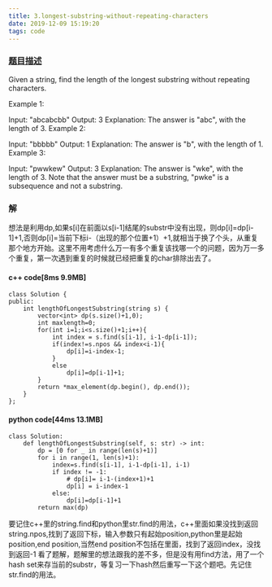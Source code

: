 ```yaml
---
title: 3.longest-substring-without-repeating-characters
date: 2019-12-09 15:19:20
tags: code
---
```

### [题目描述](https://leetcode.com/problems/longest-substring-without-repeating-characters/)
Given a string, find the length of the longest substring without repeating characters.

Example 1:

Input: "abcabcbb"
Output: 3 
Explanation: The answer is "abc", with the length of 3. 
Example 2:

Input: "bbbbb"
Output: 1
Explanation: The answer is "b", with the length of 1.
Example 3:

Input: "pwwkew"
Output: 3
Explanation: The answer is "wke", with the length of 3. 
             Note that the answer must be a substring, "pwke" is a subsequence and not a substring.
### 解
想法是利用dp,如果s[i]在前面以s[i-1]结尾的substr中没有出现，则dp[i]=dp[i-1]+1,否则dp[i]=当前下标i-（出现的那个位置+1）+1,就相当于换了个头，从重复那个地方开始。这里不用考虑什么万一有多个重复该找哪一个的问题，因为万一多个重复，第一次遇到重复的时候就已经把重复的char排除出去了。
#### c++ code[8ms 9.9MB]
```
class Solution {
public:
    int lengthOfLongestSubstring(string s) {
        vector<int> dp(s.size()+1,0);
        int maxlength=0;
        for(int i=1;i<s.size()+1;i++){
            int index = s.find(s[i-1], i-1-dp[i-1]);
            if(index!=s.npos && index<i-1){
                dp[i]=i-index-1;
            }
            else
                dp[i]=dp[i-1]+1;
        }
        return *max_element(dp.begin(), dp.end());
    }
};
```
#### python code[44ms 13.1MB]
```
class Solution:
    def lengthOfLongestSubstring(self, s: str) -> int:
        dp = [0 for _ in range(len(s)+1)]
        for i in range(1, len(s)+1):
            index=s.find(s[i-1], i-1-dp[i-1], i-1)
            if index != -1:
                # dp[i]= i-1-(index+1)+1
                dp[i] = i-index-1
            else:
                dp[i]=dp[i-1]+1
        return max(dp)
```
要记住c++里的string.find和python里str.find的用法，c++里面如果没找到返回string.npos,找到了返回下标，输入参数只有起始position,python里是起始position,end position,当然end position不包括在里面，找到了返回index，没找到返回-1
看了题解，题解里的想法跟我的差不多，但是没有用find方法，用了一个hash set来存当前的substr，等复习一下hash然后重写一下这个题吧。先记住str.find的用法。
